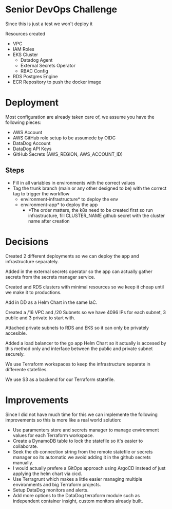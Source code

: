 # Senior DevOps Challenge
Since this is just a test we won't deploy it

Resources created
- VPC
- IAM Roles
- EKS Cluster
    + Datadog Agent
    + External Secrets Operator
    + RBAC Config
- RDS Postgres Engine
- ECR Repository to push the docker image

# Deployment
Most configuration are already taken care of, we assume you have the following pieces:
- AWS Account
- AWS GitHub role setup to be assumede by OIDC
- DataDog Account
- DataDog API Keys
- GitHub Secrets (AWS_REGION, AWS_ACCOUNT_ID)

## Steps
- Fill in all variables in environments with the correct values
- Tag the trunk branch (main or any other designed to be) with the correct tag to trigger the workflow
  + environment-infrastructure* to deploy the env
  + environment-app* to deploy the app
    * *The order matters, the k8s need to be created first so run infrastructure, fill CLUSTER_NAME github secret with the cluster name after creation

# Decisions
Created 2 different deployments so we can deploy the app and infrastructure separately.

Added in the external secrets operator so the app can actually gather secrets from the secrets manager service.

Created and RDS clusters with minimal resources so we keep it cheap until we make it to productions.

Add in DD as a Helm Chart in the same IaC.

Created a /16 VPC and /20 Subnets so we have 4096 IPs for each subnet, 3 public and 3 private to start with.

Attached private subnets to RDS and EKS so it can only be privately accesible.

Added a load balancer to the go app Helm Chart so it actually is accesed by this method only and interface between the public and private subnet securely.

We use Terraform workspaces to keep the infrastructure separate in differente statefiles.

We use S3 as a backend for our Terraform statefile.

# Improvements
Since I did not have much time for this we can implemente the following improvements so this is more like a real world solution:
- Use paramenters store and secrets manager to manage environment values for each Terraform workspace.
- Create a DynamoDB table to lock the statefile so it's easier to collaborate.
- Seek the db connection string from the remote statefile or secrets manager so its automatic we avoid adding it in the github secrets manually.
- I would actually prefere a GitOps approach using ArgoCD instead of just applying the helm chart via cicd.
- Use Terragrunt which makes a little easier managing multiple environments and big Terraform projects.
- Setup DataDog monitors and alerts.
- Add more options to the DataDog terraform module such as independent container insight, custom monitors already built.
